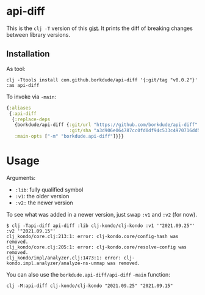 # api-diff

This is the `clj -T` version of this
[gist](https://gist.github.com/borkdude/2b963db1582654ec28bfd40b4dc35748). It
prints the diff of breaking changes between library versions.

## Installation

As tool:

```
clj -Ttools install com.github.borkdude/api-diff '{:git/tag "v0.0.2"}' :as api-diff
```

To invoke via `-main`:

``` clojure
{:aliases
 {:api-diff
  {:replace-deps
   {borkdude/api-diff {:git/url "https://github.com/borkdude/api-diff"
                       :git/sha "a3d906e064787cc0fd0df94c533c4970716dd542"}}
   :main-opts ["-m" "borkdude.api-diff"]}}}
```

# Usage

Arguments:

- `:lib`: fully qualified symbol
- `:v1`: the older version
- `:v2:` the newer version

To see what was added in a newer version, just swap `:v1` and `:v2` (for now).

```
$ clj -Tapi-diff api-diff :lib clj-kondo/clj-kondo :v1 '"2021.09.25"' :v2 '"2021.09.15"'
clj_kondo/core.clj:213:1: error: clj-kondo.core/config-hash was removed.
clj_kondo/core.clj:205:1: error: clj-kondo.core/resolve-config was removed.
clj_kondo/impl/analyzer.clj:1473:1: error: clj-kondo.impl.analyzer/analyze-ns-unmap was removed.
```

You can also use the `borkdude.api-diff/api-diff` `-main` function:

```
clj -M:api-diff clj-kondo/clj-kondo "2021.09.25" "2021.09.15"
```
